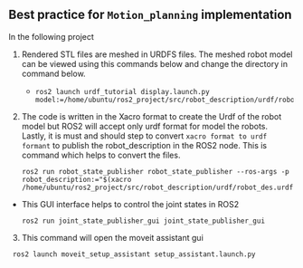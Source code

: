 
## Best practice for `Motion_planning` implementation
In the following project


1. Rendered STL files are meshed in URDFS files. The meshed robot model can be viewed using this commands below and change the directory in command below.

   - ```
     ros2 launch urdf_tutorial display.launch.py model:=/home/ubuntu/ros2_project/src/robot_description/urdf/robot_des.urdf.xacro

     ```

2. The code is written in the Xacro format to create the Urdf of the robot model but ROS2 will accept only urdf format for model the robots. Lastly, it is must and should step to convert `xacro format to urdf formant` to publish the robot_description in the ROS2 node. This is command which helps to convert the files.

    ```
    ros2 run robot_state_publisher robot_state_publisher --ros-args -p robot_description:="$(xacro /home/ubuntu/ros2_project/src/robot_description/urdf/robot_des.urdf.xacro)"

    ```
 - This GUI interface helps to control the joint states in ROS2
     ```
     ros2 run joint_state_publisher_gui joint_state_publisher_gui

     ```
3. This command will open the moveit assistant gui

  ```
   ros2 launch moveit_setup_assistant setup_assistant.launch.py

  ```